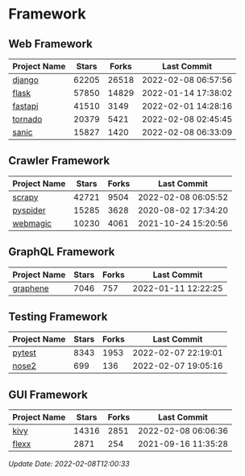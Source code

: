 # Framework

## Web Framework
| Project Name | Stars | Forks | Last Commit |
| ------------ | ----- | ----- | ----------- |
| [django](https://github.com/django/django) | 62205 | 26518 | 2022-02-08 06:57:56 |
| [flask](https://github.com/pallets/flask) | 57850 | 14829 | 2022-01-14 17:38:02 |
| [fastapi](https://github.com/tiangolo/fastapi) | 41510 | 3149 | 2022-02-01 14:28:16 |
| [tornado](https://github.com/tornadoweb/tornado) | 20379 | 5421 | 2022-02-08 02:45:45 |
| [sanic](https://github.com/sanic-org/sanic) | 15827 | 1420 | 2022-02-08 06:33:09 |

## Crawler Framework
| Project Name | Stars | Forks | Last Commit |
| ------------ | ----- | ----- | ----------- |
| [scrapy](https://github.com/scrapy/scrapy) | 42721 | 9504 | 2022-02-08 06:05:52 |
| [pyspider](https://github.com/binux/pyspider) | 15285 | 3628 | 2020-08-02 17:34:20 |
| [webmagic](https://github.com/code4craft/webmagic) | 10230 | 4061 | 2021-10-24 15:20:56 |

## GraphQL Framework
| Project Name | Stars | Forks | Last Commit |
| ------------ | ----- | ----- | ----------- |
| [graphene](https://github.com/graphql-python/graphene) | 7046 | 757 | 2022-01-11 12:22:25 |

## Testing Framework
| Project Name | Stars | Forks | Last Commit |
| ------------ | ----- | ----- | ----------- |
| [pytest](https://github.com/pytest-dev/pytest) | 8343 | 1953 | 2022-02-07 22:19:01 |
| [nose2](https://github.com/nose-devs/nose2) | 699 | 136 | 2022-02-07 19:05:16 |

## GUI Framework
| Project Name | Stars | Forks | Last Commit |
| ------------ | ----- | ----- | ----------- |
| [kivy](https://github.com/kivy/kivy) | 14316 | 2851 | 2022-02-08 06:06:36 |
| [flexx](https://github.com/flexxui/flexx) | 2871 | 254 | 2021-09-16 11:35:28 |

*Update Date: 2022-02-08T12:00:33*
